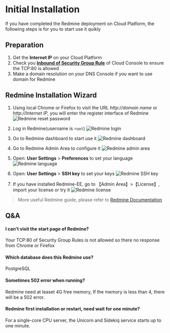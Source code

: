 # Initial Installation

If you have completed the Redmine deployment on Cloud Platform, the following steps is for you to start use it quikly

## Preparation

1. Get the **Internet IP** on your Cloud Platform
2. Check you **[Inbound of Security Group Rule](https://support.websoft9.com/docs/faq/tech-instance.html)** of Cloud Console to ensure the TCP:80 is allowed
3. Make a domain resolution on your DNS Console if you want to use domain for Redmine

## Redmine Installation Wizard

1. Using local Chrome or Firefox to visit the URL *http://domain name* or *http://Internet IP*, you will enter the register interface of Redmine
  ![Redmine reset password](https://libs.websoft9.com/Websoft9/DocsPicture/zh/gitlab/gitlab-createpw-websoft9.png)

2. Log in Redmine(username is `root`) 
   ![Redmine login](https://libs.websoft9.com/Websoft9/DocsPicture/zh/gitlab/gitlab-login-websoft9.png)

3. Go to Redmine dashboard to start use it 
   ![Redmine dashboard](https://libs.websoft9.com/Websoft9/DocsPicture/zh/gitlab/gitlab-backend-websoft9.png)

4. Go to Redmine Admin Area to configure it
   ![Redmine admin area](https://libs.websoft9.com/Websoft9/DocsPicture/en/gitlab/gitlab-adminpanel-websoft9.png)

5. Open: **User Settings** > **Preferences** to set your language
   ![Redmine language](https://libs.websoft9.com/Websoft9/DocsPicture/en/gitlab/gitlab-setlanguage-websoft9.png)

6. Open: **User Settings** > **SSH key** to set your keys
   ![Redmine SSH key](https://libs.websoft9.com/Websoft9/DocsPicture/en/gitlab/gitlab-sshkey-websoft9.png)

7. If you have installed Redmine-EE, go to 【Admin Area】>【License】, import your license or try it
   ![Redmine license](https://libs.websoft9.com/Websoft9/DocsPicture/en/gitlab/gitlabee-license-websoft9.png)

> More useful Redmine guide, please refer to [Redmine Documentation](https://docs.gitlab.com/omnibus/README.html)

## Q&A

#### I can't visit the start page of Redmine?

Your TCP:80 of Security Group Rules is not allowed so there no response from Chrome or Firefox

#### Which database does this Redmine use?

PostgreSQL

#### Sometimes 502 error when running?

Redmine need at leaset 4G free memory, If the memory is less than 4, there will be a 502 error.

#### Redmine first installation or restart, need wait for one minute?

For a single-core CPU server, the Unicorn and Sidekiq service starts up to one minute.